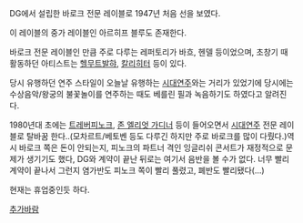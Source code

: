   

DG에서 설립한 바로크 전문 레이블로 1947년 처음 선을 보였다.

  

이 레이블의 중가 레이블인 아르히프 블루도 존재한다.

  

바로크 전문 레이블인 만큼 주로 다루는 레퍼토리가 바흐, 헨델 등이었으며, 초창기 때 활동하던 아티스트는 [헬무트발햐](%ED%97%AC%EB%AC%B4%ED%8A%B8%20%EB%B0%9C%ED%96%90.md), [칼리히터](%EC%B9%BC%20%EB%A6%AC%ED%9E%88%ED%84%B0.md) 등이 있다.

  

당시 유행하던 연주 스타일이 오늘날 유행하는 [시대연주](%EC%8B%9C%EB%8C%80%EC%97%B0%EC%A3%BC.md)와는
거리가 있었기에 당시에는 수상음악/왕궁의 불꽃놀이를 연주하는 때도 베를린 필과 녹음하기도 하였다고 알려진다.

  

1980년대 초에는 [트레버피노크](%ED%8A%B8%EB%A0%88%EB%B2%84%20%ED%94%BC%EB%85%B8%ED%81%AC.md), [존 엘리엇 가디너](%EC%A1%B4%20%EC%97%98%EB%A6%AC%EC%97%87%20%EA%B0%80%EB%94%94%EB%84%88.md) 등이 들어오면서 [시대연주](%EC%8B%9C%EB%8C%80%EC%97%B0%EC%A3%BC.md) 전문 레이블로 탈바꿈
한다..(모차르트/베토벤 등도 다루긴 하지만 주로 바로크를 많이 다뤘다.)역시 바로크 쪽은 돈이 안되는지, 피노크의 파트너 격인 잉글리쉬
콘서트가 재정적으로 문제가 생기기도 했다, DG와 계약이 끝난 뒤로는 여기서 음반을 볼 수가 없다. 너무 빨리 계약이 끝나서 그런지 염가반도
피노크 쪽이 빨리 풀렸고, 폐반도 빨리됐다(...)

  

현재는 휴업중인듯 하다.

  

[추가바람](%EC%B6%94%EA%B0%80%EB%B0%94%EB%9E%8C.md)

